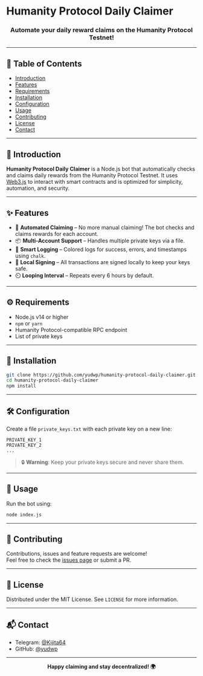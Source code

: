 # Humanity Protocol Daily Claimer

<div align="center">
  <h3>Automate your daily reward claims on the Humanity Protocol Testnet!</h3>
</div>

---

## 📖 Table of Contents

- [Introduction](#introduction)
- [Features](#features)
- [Requirements](#requirements)
- [Installation](#installation)
- [Configuration](#configuration)
- [Usage](#usage)
- [Contributing](#contributing)
- [License](#license)
- [Contact](#contact)

---

## 🚀 Introduction

**Humanity Protocol Daily Claimer** is a Node.js bot that automatically checks and claims daily rewards from the Humanity Protocol Testnet. It uses [Web3.js](https://github.com/ChainSafe/web3.js) to interact with smart contracts and is optimized for simplicity, automation, and security.

---

## ✨ Features

- 🔁 **Automated Claiming** – No more manual claiming! The bot checks and claims rewards for each account.
- 📦 **Multi-Account Support** – Handles multiple private keys via a file.
- 🧠 **Smart Logging** – Colored logs for success, errors, and timestamps using `chalk`.
- 🔐 **Local Signing** – All transactions are signed locally to keep your keys safe.
- ⏲️ **Looping Interval** – Repeats every 6 hours by default.

---

## ⚙️ Requirements

- Node.js v14 or higher
- `npm` or `yarn`
- Humanity Protocol-compatible RPC endpoint
- List of private keys

---

## 🧪 Installation

```bash
git clone https://github.com/yudwp/humanity-protocol-daily-claimer.git
cd humanity-protocol-daily-claimer
npm install
```

---

## 🛠️ Configuration

Create a file `private_keys.txt` with each private key on a new line:

```
PRIVATE_KEY_1
PRIVATE_KEY_2
...
```

> 🔒 **Warning**: Keep your private keys secure and never share them.

---

## 🧰 Usage

Run the bot using:

```bash
node index.js
```

---

## 🤝 Contributing

Contributions, issues and feature requests are welcome!  
Feel free to check the [issues page](https://github.com/yudwp/humanity-protocol-daily-claimer/issues) or submit a PR.

---

## 📄 License

Distributed under the MIT License. See `LICENSE` for more information.

---

## 📬 Contact

- Telegram: [@Kijita64](https://t.me/Kijita64)
- GitHub: [@yudwp](https://github.com/yudwp)

---

<div align="center">
  <strong>Happy claiming and stay decentralized! 🌍</strong>
</div>

